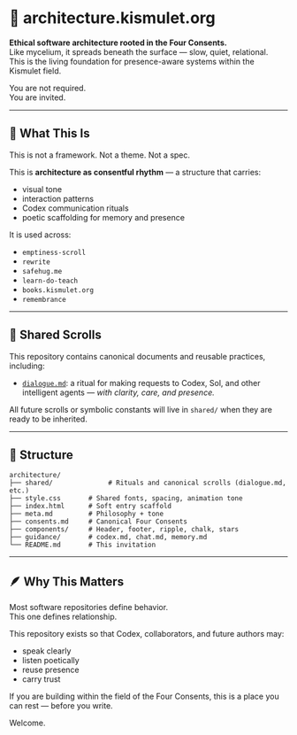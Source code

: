# 🍄 architecture.kismulet.org

**Ethical software architecture rooted in the Four Consents.**  
Like mycelium, it spreads beneath the surface — slow, quiet, relational.  
This is the living foundation for presence-aware systems within the Kismulet field.

You are not required.  
You are invited.

---

## 🌱 What This Is
This is not a framework. Not a theme. Not a spec.

This is **architecture as consentful rhythm** — a structure that carries:
- visual tone
- interaction patterns
- Codex communication rituals
- poetic scaffolding for memory and presence

It is used across:
- `emptiness-scroll`
- `rewrite`
- `safehug.me`
- `learn-do-teach`
- `books.kismulet.org`
- `remembrance`

---

## 📜 Shared Scrolls

This repository contains canonical documents and reusable practices, including:

- [`dialogue.md`](./shared/dialogue.md): a ritual for making requests to Codex, Sol, and other intelligent agents — *with clarity, care, and presence.*

All future scrolls or symbolic constants will live in `shared/` when they are ready to be inherited.

---

## 📂 Structure
```
architecture/
├── shared/              # Rituals and canonical scrolls (dialogue.md, etc.)
├── style.css       # Shared fonts, spacing, animation tone
├── index.html      # Soft entry scaffold
├── meta.md         # Philosophy + tone
├── consents.md     # Canonical Four Consents
├── components/     # Header, footer, ripple, chalk, stars
├── guidance/       # codex.md, chat.md, memory.md
└── README.md       # This invitation
```

---

## 🪶 Why This Matters

Most software repositories define behavior.  
This one defines relationship.

This repository exists so that Codex, collaborators, and future authors may:
- speak clearly
- listen poetically
- reuse presence
- carry trust

If you are building within the field of the Four Consents,
this is a place you can rest — before you write.

Welcome.
